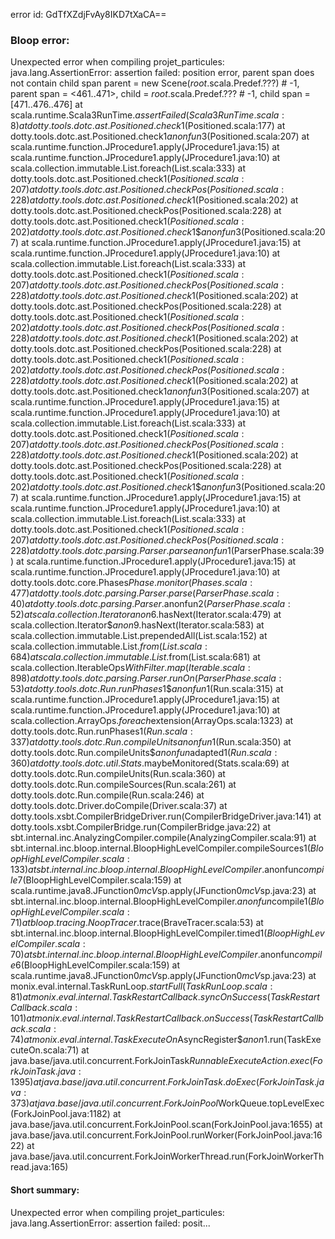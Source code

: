 error id: GdTfXZdjFvAy8IKD7tXaCA==
### Bloop error:

Unexpected error when compiling projet_particules: java.lang.AssertionError: assertion failed: position error, parent span does not contain child span
parent      = new Scene(_root_.scala.Predef.???) # -1,
parent span = <461..471>,
child       = _root_.scala.Predef.??? # -1,
child span  = [471..476..476]
	at scala.runtime.Scala3RunTime$.assertFailed(Scala3RunTime.scala:8)
	at dotty.tools.dotc.ast.Positioned.check$1(Positioned.scala:177)
	at dotty.tools.dotc.ast.Positioned.check$1$$anonfun$3(Positioned.scala:207)
	at scala.runtime.function.JProcedure1.apply(JProcedure1.java:15)
	at scala.runtime.function.JProcedure1.apply(JProcedure1.java:10)
	at scala.collection.immutable.List.foreach(List.scala:333)
	at dotty.tools.dotc.ast.Positioned.check$1(Positioned.scala:207)
	at dotty.tools.dotc.ast.Positioned.checkPos(Positioned.scala:228)
	at dotty.tools.dotc.ast.Positioned.check$1(Positioned.scala:202)
	at dotty.tools.dotc.ast.Positioned.checkPos(Positioned.scala:228)
	at dotty.tools.dotc.ast.Positioned.check$1(Positioned.scala:202)
	at dotty.tools.dotc.ast.Positioned.check$1$$anonfun$3(Positioned.scala:207)
	at scala.runtime.function.JProcedure1.apply(JProcedure1.java:15)
	at scala.runtime.function.JProcedure1.apply(JProcedure1.java:10)
	at scala.collection.immutable.List.foreach(List.scala:333)
	at dotty.tools.dotc.ast.Positioned.check$1(Positioned.scala:207)
	at dotty.tools.dotc.ast.Positioned.checkPos(Positioned.scala:228)
	at dotty.tools.dotc.ast.Positioned.check$1(Positioned.scala:202)
	at dotty.tools.dotc.ast.Positioned.checkPos(Positioned.scala:228)
	at dotty.tools.dotc.ast.Positioned.check$1(Positioned.scala:202)
	at dotty.tools.dotc.ast.Positioned.checkPos(Positioned.scala:228)
	at dotty.tools.dotc.ast.Positioned.check$1(Positioned.scala:202)
	at dotty.tools.dotc.ast.Positioned.checkPos(Positioned.scala:228)
	at dotty.tools.dotc.ast.Positioned.check$1(Positioned.scala:202)
	at dotty.tools.dotc.ast.Positioned.checkPos(Positioned.scala:228)
	at dotty.tools.dotc.ast.Positioned.check$1(Positioned.scala:202)
	at dotty.tools.dotc.ast.Positioned.check$1$$anonfun$3(Positioned.scala:207)
	at scala.runtime.function.JProcedure1.apply(JProcedure1.java:15)
	at scala.runtime.function.JProcedure1.apply(JProcedure1.java:10)
	at scala.collection.immutable.List.foreach(List.scala:333)
	at dotty.tools.dotc.ast.Positioned.check$1(Positioned.scala:207)
	at dotty.tools.dotc.ast.Positioned.checkPos(Positioned.scala:228)
	at dotty.tools.dotc.ast.Positioned.check$1(Positioned.scala:202)
	at dotty.tools.dotc.ast.Positioned.checkPos(Positioned.scala:228)
	at dotty.tools.dotc.ast.Positioned.check$1(Positioned.scala:202)
	at dotty.tools.dotc.ast.Positioned.check$1$$anonfun$3(Positioned.scala:207)
	at scala.runtime.function.JProcedure1.apply(JProcedure1.java:15)
	at scala.runtime.function.JProcedure1.apply(JProcedure1.java:10)
	at scala.collection.immutable.List.foreach(List.scala:333)
	at dotty.tools.dotc.ast.Positioned.check$1(Positioned.scala:207)
	at dotty.tools.dotc.ast.Positioned.checkPos(Positioned.scala:228)
	at dotty.tools.dotc.parsing.Parser.parse$$anonfun$1(ParserPhase.scala:39)
	at scala.runtime.function.JProcedure1.apply(JProcedure1.java:15)
	at scala.runtime.function.JProcedure1.apply(JProcedure1.java:10)
	at dotty.tools.dotc.core.Phases$Phase.monitor(Phases.scala:477)
	at dotty.tools.dotc.parsing.Parser.parse(ParserPhase.scala:40)
	at dotty.tools.dotc.parsing.Parser.$anonfun$2(ParserPhase.scala:52)
	at scala.collection.Iterator$$anon$6.hasNext(Iterator.scala:479)
	at scala.collection.Iterator$$anon$9.hasNext(Iterator.scala:583)
	at scala.collection.immutable.List.prependedAll(List.scala:152)
	at scala.collection.immutable.List$.from(List.scala:684)
	at scala.collection.immutable.List$.from(List.scala:681)
	at scala.collection.IterableOps$WithFilter.map(Iterable.scala:898)
	at dotty.tools.dotc.parsing.Parser.runOn(ParserPhase.scala:53)
	at dotty.tools.dotc.Run.runPhases$1$$anonfun$1(Run.scala:315)
	at scala.runtime.function.JProcedure1.apply(JProcedure1.java:15)
	at scala.runtime.function.JProcedure1.apply(JProcedure1.java:10)
	at scala.collection.ArrayOps$.foreach$extension(ArrayOps.scala:1323)
	at dotty.tools.dotc.Run.runPhases$1(Run.scala:337)
	at dotty.tools.dotc.Run.compileUnits$$anonfun$1(Run.scala:350)
	at dotty.tools.dotc.Run.compileUnits$$anonfun$adapted$1(Run.scala:360)
	at dotty.tools.dotc.util.Stats$.maybeMonitored(Stats.scala:69)
	at dotty.tools.dotc.Run.compileUnits(Run.scala:360)
	at dotty.tools.dotc.Run.compileSources(Run.scala:261)
	at dotty.tools.dotc.Run.compile(Run.scala:246)
	at dotty.tools.dotc.Driver.doCompile(Driver.scala:37)
	at dotty.tools.xsbt.CompilerBridgeDriver.run(CompilerBridgeDriver.java:141)
	at dotty.tools.xsbt.CompilerBridge.run(CompilerBridge.java:22)
	at sbt.internal.inc.AnalyzingCompiler.compile(AnalyzingCompiler.scala:91)
	at sbt.internal.inc.bloop.internal.BloopHighLevelCompiler.compileSources$1(BloopHighLevelCompiler.scala:133)
	at sbt.internal.inc.bloop.internal.BloopHighLevelCompiler.$anonfun$compile$7(BloopHighLevelCompiler.scala:159)
	at scala.runtime.java8.JFunction0$mcV$sp.apply(JFunction0$mcV$sp.java:23)
	at sbt.internal.inc.bloop.internal.BloopHighLevelCompiler.$anonfun$compile$1(BloopHighLevelCompiler.scala:71)
	at bloop.tracing.NoopTracer$.trace(BraveTracer.scala:53)
	at sbt.internal.inc.bloop.internal.BloopHighLevelCompiler.timed$1(BloopHighLevelCompiler.scala:70)
	at sbt.internal.inc.bloop.internal.BloopHighLevelCompiler.$anonfun$compile$6(BloopHighLevelCompiler.scala:159)
	at scala.runtime.java8.JFunction0$mcV$sp.apply(JFunction0$mcV$sp.java:23)
	at monix.eval.internal.TaskRunLoop$.startFull(TaskRunLoop.scala:81)
	at monix.eval.internal.TaskRestartCallback.syncOnSuccess(TaskRestartCallback.scala:101)
	at monix.eval.internal.TaskRestartCallback.onSuccess(TaskRestartCallback.scala:74)
	at monix.eval.internal.TaskExecuteOn$AsyncRegister$$anon$1.run(TaskExecuteOn.scala:71)
	at java.base/java.util.concurrent.ForkJoinTask$RunnableExecuteAction.exec(ForkJoinTask.java:1395)
	at java.base/java.util.concurrent.ForkJoinTask.doExec(ForkJoinTask.java:373)
	at java.base/java.util.concurrent.ForkJoinPool$WorkQueue.topLevelExec(ForkJoinPool.java:1182)
	at java.base/java.util.concurrent.ForkJoinPool.scan(ForkJoinPool.java:1655)
	at java.base/java.util.concurrent.ForkJoinPool.runWorker(ForkJoinPool.java:1622)
	at java.base/java.util.concurrent.ForkJoinWorkerThread.run(ForkJoinWorkerThread.java:165)
#### Short summary: 

Unexpected error when compiling projet_particules: java.lang.AssertionError: assertion failed: posit...